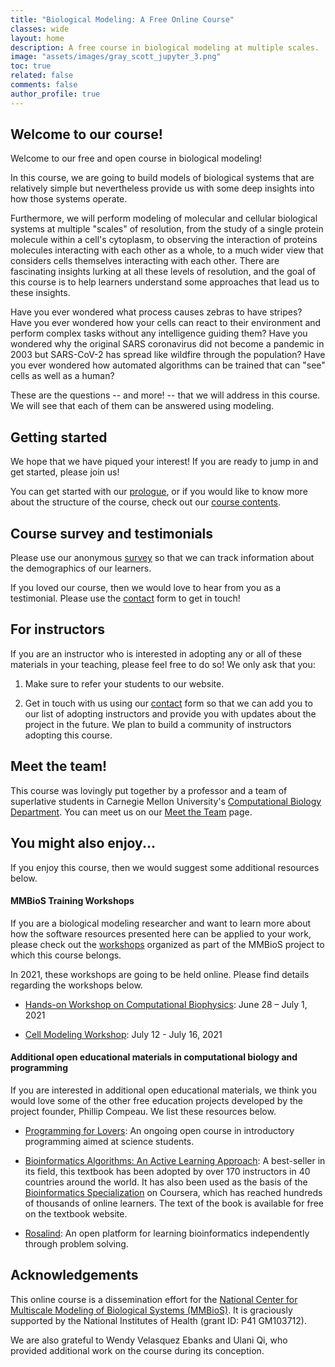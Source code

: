 ```yaml
---
title: "Biological Modeling: A Free Online Course"
classes: wide
layout: home
description: A free course in biological modeling at multiple scales.
image: "assets/images/gray_scott_jupyter_3.png"
toc: true
related: false
comments: false
author_profile: true
---
```


## Welcome to our course!

Welcome to our free and open course in biological modeling!

In this course, we are going to build models of biological systems that are relatively simple but nevertheless provide us with some deep insights into how those systems operate.

Furthermore, we will perform modeling of molecular and cellular biological systems at multiple "scales" of resolution, from the study of a single protein molecule within a cell's cytoplasm, to observing the interaction of proteins molecules interacting with each other as a whole, to a much wider view that considers cells themselves interacting with each other.  There are fascinating insights lurking at all these levels of resolution, and the goal of this course is to help learners understand some approaches that lead us to these insights.

Have you ever wondered what process causes zebras to have stripes? Have you ever wondered how your cells can react to their environment and perform complex tasks without any intelligence guiding them? Have you wondered why the original SARS coronavirus did not become a pandemic in 2003 but SARS-CoV-2 has spread like wildfire through the population? Have you ever wondered how automated algorithms can be trained that can "see" cells as well as a human?

These are the questions -- and more! -- that we will address in this course. We will see that each of them can be answered using modeling.

## Getting started

We hope that we have piqued your interest! If you are ready to jump in and get started, please join us!

You can get started with our [prologue](prologue), or if you would like to know more about the structure of the course, check out our [course contents](contents).

## Course survey and testimonials

Please use our anonymous [survey](https://forms.gle/egmmBxGtBciDPYNS8) so that we can track information about the demographics of our learners.

If you loved our course, then we would love to hear from you as a testimonial. Please use the [contact](contact) form to get in touch!

## For instructors

If you are an instructor who is interested in adopting any or all of these materials in your teaching, please feel free to do so! We only ask that you:

1. Make sure to refer your students to our website.

2. Get in touch with us using our [contact](contact) form so that we can add you to our list of adopting instructors and provide you with updates about the project in the future. We plan to build a community of instructors adopting this course.

## Meet the team!

This course was lovingly put together by a professor and a team of superlative students in Carnegie Mellon University's [Computational Biology Department](http://cbd.cmu.edu). You can meet us on our [Meet the Team](meet-the-team) page.

## You might also enjoy...

If you enjoy this course, then we would suggest some additional resources below.

#### MMBioS Training Workshops

If you are a biological modeling researcher and want to learn more about how the software resources presented here can be applied to your work, please check out the <a href="https://mmbios.pitt.edu/outreach/workshops" target="_blank">workshops</a> organized as part of the MMBioS project to which this course belongs.

In 2021, these workshops are going to be held online. Please find details regarding the workshops below.

* <a href="https://mmbios.pitt.edu/workshops/2021-workshops?id=245" target="_blank">Hands-on Workshop on Computational Biophysics</a>: June 28 – July 1, 2021

* <a href="https://mmbios.pitt.edu/workshops/2021-workshops?id=247" target="_blank">Cell Modeling Workshop</a>: July 12 - July 16, 2021

#### Additional open educational materials in computational biology and programming

If you are interested in additional open educational materials, we think you would love some of the other free education projects developed by the project founder, Phillip Compeau.  We list these resources below.

* <a href="http://compeau.cbd.cmu.edu/programming-for-lovers/" target="_blank">Programming for Lovers</a>: An ongoing open course in introductory programming aimed at science students.

* <a href="https://bioinformaticsalgorithms.org" target="_blank">Bioinformatics Algorithms: An Active Learning Approach</a>: A best-seller in its field, this textbook has been adopted by over 170 instructors in 40 countries around the world. It has also been used as the basis of the <a href="https://www.coursera.org/specializations/bioinformatics" target="_blank">Bioinformatics Specialization</a> on Coursera, which has reached hundreds of thousands of online learners. The text of the book is available for free on the textbook website.

* <a href="http://rosalind.info" target="_blank">Rosalind</a>: An open platform for learning bioinformatics independently through problem solving.

## Acknowledgements

This online course is a dissemination effort for the <a href="https://mmbios.pitt.edu" target="_blank">National Center for Multiscale Modeling of Biological Systems (MMBioS)</a>. It is graciously supported by the National Institutes of Health (grant ID: P41 GM103712).

We are also grateful to Wendy Velasquez Ebanks and Ulani Qi, who provided additional work on the course during its conception.
